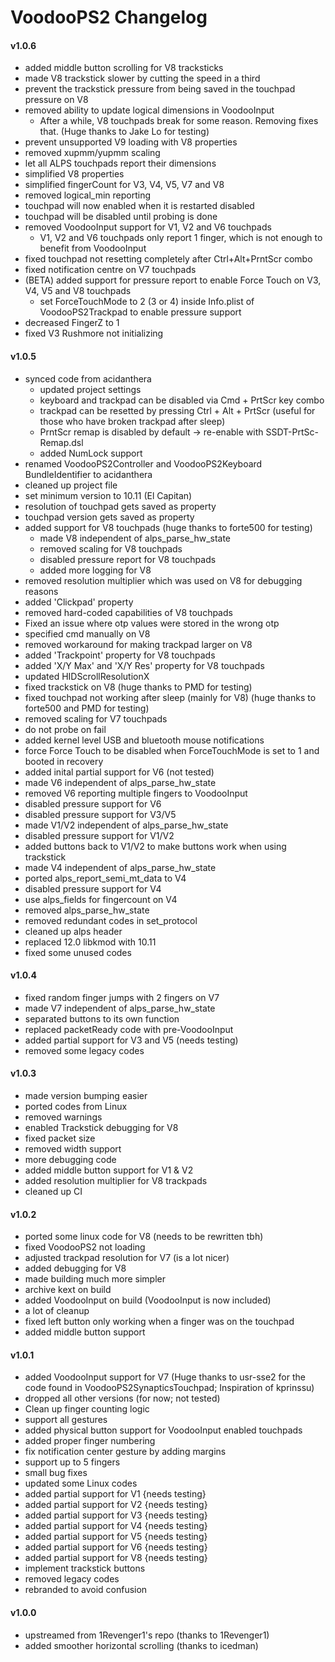 VoodooPS2 Changelog
============================
#### v1.0.6
- added middle button scrolling for V8 tracksticks
- made V8 trackstick slower by cutting the speed in a third
- prevent the trackstick pressure from being saved in the touchpad pressure on V8
- removed ability to update logical dimensions in VoodooInput
    - After a while, V8 touchpads break for some reason. Removing fixes that. (Huge thanks to Jake Lo for testing)
- prevent unsupported V9 loading with V8 properties
- removed xupmm/yupmm scaling
- let all ALPS touchpads report their dimensions
- simplified V8 properties
- simplified fingerCount for V3, V4, V5, V7 and V8
- removed logical_min reporting
- touchpad will now enabled when it is restarted disabled
- touchpad will be disabled until probing is done
- removed VoodooInput support for V1, V2 and V6 touchpads
    - V1, V2 and V6 touchpads only report 1 finger, which is not enough to benefit from VoodooInput
- fixed touchpad not resetting completely after Ctrl+Alt+PrntScr combo
- fixed notification centre on V7 touchpads
- (BETA) added support for pressure report to enable Force Touch on V3, V4, V5 and V8 touchpads
    - set ForceTouchMode to 2 (3 or 4) inside Info.plist of VoodooPS2Trackpad to enable pressure support
- decreased FingerZ to 1
- fixed V3 Rushmore not initializing

#### v1.0.5
- synced code from acidanthera
    - updated project settings
    - keyboard and trackpad can be disabled via Cmd + PrtScr key combo
    - trackpad can be resetted by pressing Ctrl + Alt + PrtScr (useful for those who have broken trackpad after sleep)
    - PrntScr remap is disabled by default -> re-enable with SSDT-PrtSc-Remap.dsl
    - added NumLock support
- renamed VoodooPS2Controller and VoodooPS2Keyboard BundleIdentifier to acidanthera
- cleaned up project file
- set minimum version to 10.11 (El Capitan)
- resolution of touchpad gets saved as property
- touchpad version gets saved as property
- added support for V8 touchpads (huge thanks to forte500 for testing)
    - made V8 independent of alps_parse_hw_state
    - removed scaling for V8 touchpads
    - disabled pressure report for V8 touchpads
    - added more logging for V8
- removed resolution multiplier which was used on V8 for debugging reasons
- added 'Clickpad' property
- removed hard-coded capabilities of V8 touchpads
- Fixed an issue where otp values were stored in the wrong otp
- specified cmd manually on V8
- removed workaround for making trackpad larger on V8
- added 'Trackpoint' property for V8 touchpads
- added 'X/Y Max' and 'X/Y Res' property for V8 touchpads
- updated HIDScrollResolutionX
- fixed trackstick on V8 (huge thanks to PMD for testing)
- fixed touchpad not working after sleep (mainly for V8) (huge thanks to forte500 and PMD for testing)
- removed scaling for V7 touchpads
- do not probe on fail
- added kernel level USB and bluetooth mouse notifications
- force Force Touch to be disabled when ForceTouchMode is set to 1 and booted in recovery
- added inital partial support for V6 (not tested)
- made V6 independent of alps_parse_hw_state
- removed V6 reporting multiple fingers to VoodooInput
- disabled pressure support for V6
- disabled pressure support for V3/V5
- made V1/V2 independent of alps_parse_hw_state
- disabled pressure support for V1/V2
- added buttons back to V1/V2 to make buttons work when using trackstick
- made V4 independent of alps_parse_hw_state
- ported alps_report_semi_mt_data to V4
- disabled pressure support for V4
- use alps_fields for fingercount on V4
- removed alps_parse_hw_state
- removed redundant codes in set_protocol
- cleaned up alps header
- replaced 12.0 libkmod with 10.11
- fixed some unused codes

#### v1.0.4
- fixed random finger jumps with 2 fingers on V7
- made V7 independent of alps_parse_hw_state
- separated buttons to its own function
- replaced packetReady code with pre-VoodooInput
- added partial support for V3 and V5 (needs testing)
- removed some legacy codes

#### v1.0.3
- made version bumping easier
- ported codes from Linux
- removed warnings
- enabled Trackstick debugging for V8
- fixed packet size
- removed width support
- more debugging code
- added middle button support for V1 & V2
- added resolution multiplier for V8 trackpads
- cleaned up CI

#### v1.0.2
- ported some linux code for V8 (needs to be rewritten tbh)
- fixed VoodooPS2 not loading
- adjusted trackpad resolution for V7 (is a lot nicer)
- added debugging for V8
- made building much more simpler
- archive kext on build
- added VoodooInput on build (VoodooInput is now included)
- a lot of cleanup
- fixed left button only working when a finger was on the touchpad
- added middle button support

#### v1.0.1
- added VoodooInput support for V7 (Huge thanks to usr-sse2 for the code found in VoodooPS2SynapticsTouchpad; Inspiration of kprinssu)
- dropped all other versions (for now; not tested)
- Clean up finger counting logic
- support all gestures
- added physical button support for VoodooInput enabled touchpads
- added proper finger numbering
- fix notification center gesture by adding margins
- support up to 5 fingers
- small bug fixes
- updated some Linux codes
- added partial support for V1 {needs testing}
- added partial support for V2 {needs testing}
- added partial support for V3 {needs testing}
- added partial support for V4 {needs testing}
- added partial support for V5 {needs testing}
- added partial support for V6 {needs testing}
- added partial support for V8 {needs testing}
- implement trackstick buttons
- removed legacy codes
- rebranded to avoid confusion

#### v1.0.0
- upstreamed from 1Revenger1's repo (thanks to 1Revenger1)
- added smoother horizontal scrolling (thanks to icedman)
